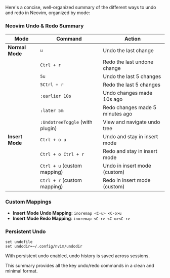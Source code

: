 Here's a concise, well-organized summary of the different ways to undo and redo in Neovim, organized by mode:

### Neovim Undo & Redo Summary

| **Mode**        | **Command**                     | **Action**                      |
|-----------------|---------------------------------|---------------------------------|
| **Normal Mode** | `u`                             | Undo the last change            |
|                 | `Ctrl + r`                      | Redo the last undone change     |
|                 | `5u`                            | Undo the last 5 changes         |
|                 | `5Ctrl + r`                     | Redo the last 5 changes         |
|                 | `:earlier 10s`                  | Undo changes made 10s ago       |
|                 | `:later 5m`                     | Redo changes made 5 minutes ago |
|                 | `:UndotreeToggle` (with plugin) | View and navigate undo tree     |
| **Insert Mode** | `Ctrl + o u`                    | Undo and stay in insert mode    |
|                 | `Ctrl + o Ctrl + r`             | Redo and stay in insert mode    |
|                 | `Ctrl + u` (custom mapping)     | Undo in insert mode (custom)    |
|                 | `Ctrl + r` (custom mapping)     | Redo in insert mode (custom)    |

### Custom Mappings

- **Insert Mode Undo Mapping**: `inoremap <C-u> <C-o>u`
- **Insert Mode Redo Mapping**: `inoremap <C-r> <C-o><C-r>`

### Persistent Undo

```vim
set undofile
set undodir=~/.config/nvim/undodir
```

With persistent undo enabled, undo history is saved across sessions.

This summary provides all the key undo/redo commands in a clean and minimal format.